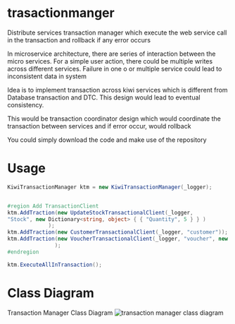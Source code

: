 # trasactionmanger
Distribute services transaction manager which execute the web service call in the transaction and rollback if any error occurs

In microservice architecture, there are series of interaction between the micro services. For a simple user action, there could be multiple writes across different services. Failure in one o or multiple service could lead to inconsistent data in system

Idea is to implement transaction across kiwi services which is different from Database transaction and DTC. This design would lead to eventual consistency.

This would be transaction coordinator design which would coordinate the transaction between services and if error occur, would rollback

You could simply download the code and make use of the repository

# Usage
```csharp
KiwiTransactionManager ktm = new KiwiTransactionManager(_logger);


#region Add TransactionClient
ktm.AddTraction(new UpdateStockTransactionalClient(_logger,
"Stock", new Dictionary<string, object> { { "Quantity", 5 } } )
             );
ktm.AddTraction(new CustomerTransactionalClient(_logger, "customer"));
ktm.AddTraction(new VoucherTransactionalClient(_logger, "voucher", new Dictionary<string, object> {  { "Voucher", "abc" }, { "OrderNumber", "KR34342" } })
               );
#endregion

ktm.ExecuteAllInTransaction();
```

# Class Diagram
Transaction Manager Class Diagram
![transaction manager class diagram][ktmclass]

[ktmclass]: https://raw.githubusercontent.com/sbrakl/trasactionmanger/master/images/TransactionManager-ClassDiagram.png
